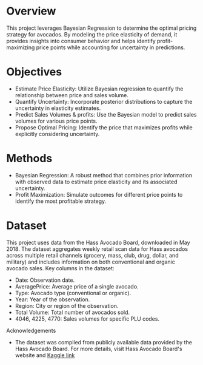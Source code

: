 # Overview 

This project leverages Bayesian Regression to determine the optimal pricing strategy for avocados. By modeling the price elasticity of demand, it provides insights into consumer behavior and helps identify profit-maximizing price points while accounting for uncertainty in predictions.

# Objectives
- Estimate Price Elasticity: Utilize Bayesian regression to quantify the relationship between price and sales volume.
- Quantify Uncertainty: Incorporate posterior distributions to capture the uncertainty in elasticity estimates.
- Predict Sales Volumes & profits: Use the Bayesian model to predict sales volumes for various price points.
- Propose Optimal Pricing: Identify the price that maximizes profits while explicitly considering uncertainty.

# Methods
- Bayesian Regression: A robust method that combines prior information with observed data to estimate price elasticity and its associated uncertainty.
- Profit Maximization: Simulate outcomes for different price points to identify the most profitable strategy.

# Dataset 
This project uses data from the Hass Avocado Board, downloaded in May 2018. The dataset aggregates weekly retail scan data for Hass avocados across multiple retail channels (grocery, mass, club, drug, dollar, and military) and includes information on both conventional and organic avocado sales.
Key columns in the dataset:
- Date: Observation date.
- AveragePrice: Average price of a single avocado.
- Type: Avocado type (conventional or organic).
- Year: Year of the observation.
- Region: City or region of the observation.
- Total Volume: Total number of avocados sold.
- 4046, 4225, 4770: Sales volumes for specific PLU codes.

Acknowledgements
- The dataset was compiled from publicly available data provided by the Hass Avocado Board. For more details, visit Hass Avocado Board's website and [Kaggle link](https://www.kaggle.com/datasets/neuromusic/avocado-prices)
  
